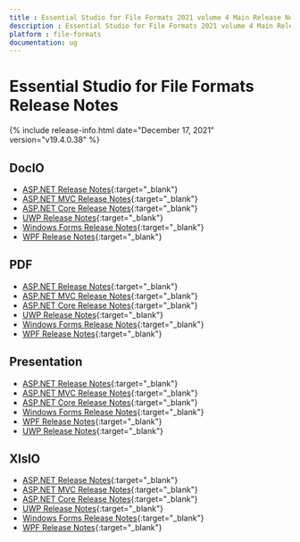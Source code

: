 ```yaml
---
title : Essential Studio for File Formats 2021 volume 4 Main Release Notes  
description : Essential Studio for File Formats 2021 volume 4 Main Release Notes  
platform : file-formats
documentation: ug
---
```


# Essential Studio for File Formats  Release Notes  

{% include release-info.html date="December 17, 2021" version="v19.4.0.38" %} 

## DocIO

* [ASP.NET Release Notes](/aspnet/release-notes/v19.4.0.38#docio){:target="_blank"}
* [ASP.NET MVC Release Notes](/aspnetmvc/release-notes/v19.4.0.38#docio){:target="_blank"}
* [ASP.NET Core Release Notes](/aspnet-core/release-notes/v19.4.0.38#docio){:target="_blank"}
* [UWP Release Notes](/uwp/release-notes/v19.4.0.38#docio){:target="_blank"}
* [Windows Forms Release Notes](/windowsforms/release-notes/v19.4.0.38#docio){:target="_blank"}
* [WPF Release Notes](/wpf/release-notes/v19.4.0.38#docio){:target="_blank"}


## PDF

* [ASP.NET Release Notes](/aspnet/release-notes/v19.4.0.38#pdf){:target="_blank"}
* [ASP.NET MVC Release Notes](/aspnetmvc/release-notes/v19.4.0.38#pdf){:target="_blank"}
* [ASP.NET Core Release Notes](/aspnet-core/release-notes/v19.4.0.38#pdf){:target="_blank"}
* [UWP Release Notes](/uwp/release-notes/v19.4.0.38#pdf){:target="_blank"}
* [Windows Forms Release Notes](/windowsforms/release-notes/v19.4.0.38#pdf){:target="_blank"}
* [WPF Release Notes](/wpf/release-notes/v19.4.0.38#pdf){:target="_blank"}


## Presentation

* [ASP.NET Release Notes](/aspnet/release-notes/v19.4.0.38#presentation){:target="_blank"}
* [ASP.NET MVC Release Notes](/aspnetmvc/release-notes/v19.4.0.38#presentation){:target="_blank"}
* [ASP.NET Core Release Notes](/aspnet-core/release-notes/v19.4.0.38#presentation){:target="_blank"}
* [Windows Forms Release Notes](/windowsforms/release-notes/v19.4.0.38#presentation){:target="_blank"}
* [WPF Release Notes](/wpf/release-notes/v19.4.0.38#presentation){:target="_blank"}
* [UWP Release Notes](/uwp/release-notes/v19.4.0.38#presentation){:target="_blank"}


## XlsIO

* [ASP.NET Release Notes](/aspnet/release-notes/v19.4.0.38#xlsio){:target="_blank"}
* [ASP.NET MVC Release Notes](/aspnetmvc/release-notes/v19.4.0.38#xlsio){:target="_blank"}
* [ASP.NET Core Release Notes](/aspnet-core/release-notes/v19.4.0.38#xlsio){:target="_blank"}
* [UWP Release Notes](/uwp/release-notes/v19.4.0.38#xlsio){:target="_blank"}
* [Windows Forms Release Notes](/windowsforms/release-notes/v19.4.0.38#xlsio){:target="_blank"}
* [WPF Release Notes](/wpf/release-notes/v19.4.0.38#xlsio){:target="_blank"}